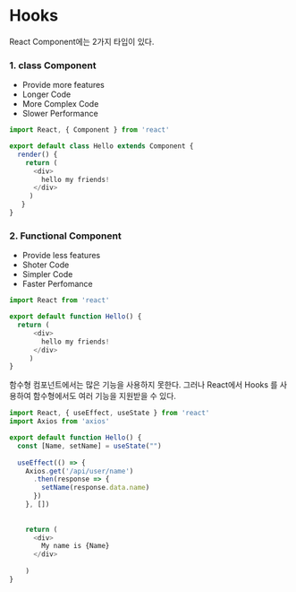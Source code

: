 # Hooks
React Component에는 2가지 타입이 있다.

### 1. class Component
* Provide more features
* Longer Code
* More Complex Code
* Slower Performance

```js
import React, { Component } from 'react'

export default class Hello extends Component {
  render() {
    return (
      <div>
        hello my friends!
      </div>
     )
   }
}
```
### 2. Functional Component
* Provide less features
* Shoter Code
* Simpler Code
* Faster Perfomance


```js
import React from 'react'

export default function Hello() {
  return (
      <div>
        hello my friends!
      </div>
     )    
}
```

함수형 컴포넌트에서는 많은 기능을 사용하지 못한다.
그러나 React에서 Hooks 를 사용하여 함수형에서도 여러 기능을 지원받을 수 있다.

```js
import React, { useEffect, useState } from 'react'
import Axios from 'axios'

export default function Hello() {
  const [Name, setName] = useState("")
  
  useEffect(() => {
    Axios.get('/api/user/name')
      .then(response => {
        setName(response.data.name)
      })
    }, [])
    
    
    return (
      <div>
        My name is {Name}
      </div>
      
    )
}
```
